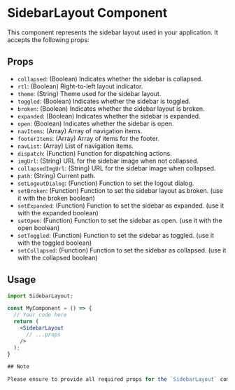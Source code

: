 # SidebarLayout Component

This component represents the sidebar layout used in your application. It accepts the following props:

## Props

- `collapsed`: (Boolean) Indicates whether the sidebar is collapsed.
- `rtl`: (Boolean) Right-to-left layout indicator.
- `theme`: (String) Theme used for the sidebar layout.
- `toggled`: (Boolean) Indicates whether the sidebar is toggled.
- `broken`: (Boolean) Indicates whether the sidebar layout is broken.
- `expanded`: (Boolean) Indicates whether the sidebar is expanded.
- `open`: (Boolean) Indicates whether the sidebar is open.
- `navItems`: (Array) Array of navigation items.
- `footerItems`: (Array) Array of items for the footer.
- `navList`: (Array) List of navigation items.
- `dispatch`: (Function) Function for dispatching actions.
- `imgUrl`: (String) URL for the sidebar image when not collapsed.
- `collapsedImgUrl`: (String) URL for the sidebar image when collapsed.
- `path`: (String) Current path.
- `setLogoutDialog`: (Function) Function to set the logout dialog.
- `setBroken`: (Function) Function to set the sidebar layout as broken. (use it with the broken boolean)
- `setExpanded`: (Function) Function to set the sidebar as expanded. (use it with the expanded boolean)
- `setOpen`: (Function) Function to set the sidebar as open. (use it with the open boolean)
- `setToggled`: (Function) Function to set the sidebar as toggled. (use it with the toggled boolean)
- `setCollapsed`: (Function) Function to set the sidebar as collapsed. (use it with the collapsed boolean)

## Usage

```jsx
import SidebarLayout;

const MyComponent = () => {
  // Your code here
  return (
    <SidebarLayout
      // ...props
    />
  );
}

## Note

Please ensure to provide all required props for the `SidebarLayout` component to render correctly.
```
